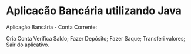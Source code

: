 # Aplicacão Bancária utilizando Java

Aplicação Bancária - Conta Corrente:

Cria Conta
Verifica Saldo;
Fazer Depósito; 
Fazer Saque;
Transferi valores;
Sair do aplicativo.
